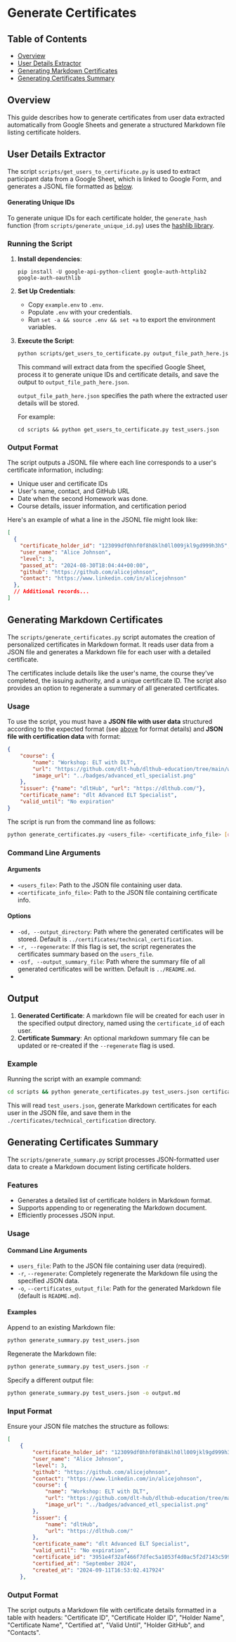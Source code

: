 # Generate Certificates

## Table of Contents

- [Overview](#overview)
- [User Details Extractor](#user-details-extractor)
- [Generating Markdown Certificates](#generating-markdown-certificates)
- [Generating Certificates Summary](#generating-certificates-summary)

## Overview
This guide describes how to generate certificates from user data extracted automatically 
from Google Sheets and generate a structured Markdown file listing certificate holders.


## User Details Extractor
The script `scripts/get_users_to_certificate.py` is used to extract participant data from a Google Sheet, 
which is linked to Google Form, and generates a JSONL file formatted as [below](#output-format).

#### Generating Unique IDs
To generate unique IDs for each certificate holder, the `generate_hash` function (from `scripts/generate_unique_id.py`) uses the [hashlib library](https://docs.python.org/3/library/hashlib.html).

### Running the Script
1. **Install dependencies**:
   ```shell
   pip install -U google-api-python-client google-auth-httplib2 google-auth-oauthlib
   ```
1. **Set Up Credentials**:
   - Copy `example.env` to `.env`.
   - Populate `.env` with your credentials.
   - Run `set -a && source .env && set +a` to export the environment variables.

2. **Execute the Script**:
   ```bash
   python scripts/get_users_to_certificate.py output_file_path_here.json
   ```
   This command will extract data from the specified Google Sheet, process it to generate unique IDs and certificate details, and save the output to `output_file_path_here.json`.

   `output_file_path_here.json` specifies the path where the extracted user details will be stored.
   
   For example:
   ```shell
   cd scripts && python get_users_to_certificate.py test_users.json
   ```
   
### Output Format
The script outputs a JSONL file where each line corresponds to a user's certificate information, including:

- Unique user and certificate IDs
- User's name, contact, and GitHub URL
- Date when the second Homework was done.
- Course details, issuer information, and certification period

Here's an example of what a line in the JSONL file might look like:

```json
[
  {
    "certificate_holder_id": "123099df0hhf0f8h8klh0ll009jkl9gd999h3h5",
    "user_name": "Alice Johnson",
    "level": 3,
    "passed_at": "2024-08-30T18:04:44+00:00",
    "github": "https://github.com/alicejohnson",
    "contact": "https://www.linkedin.com/in/alicejohnson"
  },
  // Additional records...
]
```

## Generating Markdown Certificates

The `scripts/generate_certificates.py` script automates the creation of personalized certificates in Markdown format. 
It reads user data from a JSON file and generates a Markdown file for each user with a detailed certificate.

The certificates include details like the user's name, the course they've completed, 
the issuing authority, and a unique certificate ID. 
The script also provides an option to regenerate a summary of all generated certificates.

### Usage

To use the script, you must have a **JSON file with user data** structured according to the expected format (see [above](#output-format) for format details)
and **JSON file with certification data** with format:
```json
{
    "course": {
        "name": "Workshop: ELT with DLT",
        "url": "https://github.com/dlt-hub/dlthub-education/tree/main/workshops/workshop_august_2024",
        "image_url": "../badges/advanced_etl_specialist.png"
    },
    "issuer": {"name": "dltHub", "url": "https://dlthub.com/"},
    "certificate_name": "dlt Advanced ELT Specialist",
    "valid_until": "No expiration"
}
```
The script is run from the command line as follows:

```bash
python generate_certificates.py <users_file> <certificate_info_file> [options]
```

### Command Line Arguments

#### Arguments

- `<users_file>`: Path to the JSON file containing user data.
- `<certificate_info_file>`: Path to the JSON file containing certificate info.

#### Options

- `-od, --output_directory`: Path where the generated certificates will be stored. Default is `../certificates/technical_certification`.
- `-r, --regenerate`: If this flag is set, the script regenerates the certificates summary based on the `users_file`.
- `-osf, --output_summary_file`: Path where the summary file of all generated certificates will be written. Default is `../README.md`.
- 
## Output

1. **Generated Certificate**: A markdown file will be created for each user in the specified output directory, named using the `certificate_id` of each user.
2. **Certificate Summary**: An optional markdown summary file can be updated or re-created if the `--regenerate` flag is used.

### Example

Running the script with an example command:

```bash
cd scripts && python generate_certificates.py test_users.json certificate_info.json -od ../certificates/technical_certification -r -osf ../README.md
```

This will read `test_users.json`, generate Markdown certificates for each user in the JSON file, 
and save them in the `./certificates/technical_certification` directory.


## Generating Certificates Summary

The `scripts/generate_summary.py` script processes JSON-formatted user data to create a Markdown document listing certificate holders.

### Features
- Generates a detailed list of certificate holders in Markdown format.
- Supports appending to or regenerating the Markdown document.
- Efficiently processes JSON input.

### Usage

#### Command Line Arguments
- `users_file`: Path to the JSON file containing user data (required).
- `-r`, `--regenerate`: Completely regenerate the Markdown file using the specified JSON data.
- `-o`, `--certificates_output_file`: Path for the generated Markdown file (default is `README.md`).

#### Examples
Append to an existing Markdown file:
```bash
python generate_summary.py test_users.json
```

Regenerate the Markdown file:
```bash
python generate_summary.py test_users.json -r
```

Specify a different output file:
```bash
python generate_summary.py test_users.json -o output.md
```

### Input Format
Ensure your JSON file matches the structure as follows:
```json
[
    {
        "certificate_holder_id": "123099df0hhf0f8h8klh0ll009jkl9gd999h3h5",
        "user_name": "Alice Johnson",
        "level": 3,
        "github": "https://github.com/alicejohnson",
        "contact": "https://www.linkedin.com/in/alicejohnson",
        "course": {
            "name": "Workshop: ELT with DLT",
            "url": "https://github.com/dlt-hub/dlthub-education/tree/main/workshops/workshop_august_2024",
            "image_url": "../badges/advanced_etl_specialist.png"
        },
        "issuer": {
            "name": "dltHub",
            "url": "https://dlthub.com/"
        },
        "certificate_name": "dlt Advanced ELT Specialist",
        "valid_until": "No expiration",
        "certificate_id": "3951e4f32af466f7dfec5a1053f4d0ac5f2d7143c599d7ada2b6bff0e28e4521",
        "certified_at": "September 2024",
        "created_at": "2024-09-11T16:53:02.417924"
    },
```

### Output Format
The script outputs a Markdown file with certificate details formatted in a table with headers: "Certificate ID", "Certificate Holder ID", "Holder Name", "Certificate Name", "Certified at", "Valid Until", "Holder GitHub", and "Contacts".
